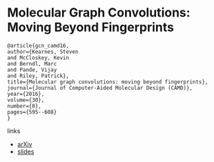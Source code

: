 # Molecular Graph Convolutions: Moving Beyond Fingerprints

```
@article{gcn_camd16,
author={Kearnes, Steven
and McCloskey, Kevin
and Berndl, Marc
and Pande, Vijay
and Riley, Patrick},
title={Molecular graph convolutions: moving beyond fingerprints},
journal={Journal of Computer-Aided Molecular Design (CAMD)},
year={2016},
volume={30},
number={8},
pages={595--608}
}
```

links
- [arXiv](https://arxiv.org/abs/1603.00856)
- [slides](https://instructure-uploads.s3.amazonaws.com/account_35910000000000001/attachments/1217685/molecular-graph-convolutions%25281%2529.pdf?response-content-disposition=attachment%3B%20filename%3D%22molecular-graph-convolutions%281%29.pdf%22%3B%20filename%2A%3DUTF-8%27%27molecular%252Dgraph%252Dconvolutions%25281%2529.pdf&X-Amz-Algorithm=AWS4-HMAC-SHA256&X-Amz-Credential=AKIAJFNFXH2V2O7RPCAA%2F20171220%2Fus-east-1%2Fs3%2Faws4_request&X-Amz-Date=20171220T173832Z&X-Amz-Expires=3600&X-Amz-SignedHeaders=host&X-Amz-Signature=3f888cb7b5d70d595db87995e537d5a71182c7100779a1a809649a89f46f9eca)
